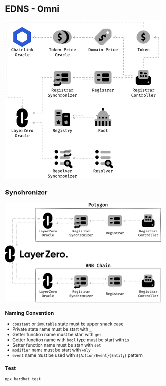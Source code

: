 # EDNS - Omni

![Architecture](./static/images/architecture.png)

## Synchronizer

![Synchronizer](./static/images/synchronizer.png)

### Naming Convention

- `constant` or `immutable` state must be upper snack case
- Private state name must be start with `_`
- Getter function name must be start with `get`
- Getter function name with `bool` type must be start with `is`
- Setter function name must be start with `set`
- `modifier` name must be start with `only`
- `event` name must be used with `${Action/Event}{Entity}` pattern


### Test
```
npx hardhat test
```
